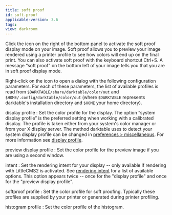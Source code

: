 ```yaml
---
title: soft proof
id: soft-proof
applicable-version: 3.6
tags: 
view: darkroom
---
```


Click the icon on the right of the bottom panel to activate the soft proof display mode on your image. Soft proof allows you to preview your image rendered using a printer profile to see how colors will end up on the final print. You can also activate soft proof with the keyboard shortcut Ctrl+S. A message “soft proof" on the bottom left of your image tells you that you are in soft proof display mode.

Right-click on the icon to open a dialog with the following configuration parameters. For each of these parameters, the list of available profiles is read from `$DARKTABLE/share/darktable/color/out` and `$HOME/.config/darktable/color/out` (where `$DARKTABLE` represents darktable's installation directory and `$HOME` your home directory).

display profile
: Set the color profile for the display. The option “system display profile” is the preferred setting when working with a calibrated display. The profile is taken either from your system's color manager or from your X display server. The method darktable uses to detect your system display profile can be changed in [preferences > miscellaneous](../../../preferences-settings/miscellaneous.md). For more information see [display profile](../../../special-topics/color-management/display-profile.md).

preview display profile
: Set the color profile for the preview image if you are using a second window.

intent
: Set the rendering intent for your display -- only available if rendering with LittleCMS2 is activated. See [rendering intent](../../../special-topics/color-management/rendering-intent.md) for a list of available options. This option appears twice -- once for the "display profile" and once for the "preview display profile".

softproof profile
: Set the color profile for soft proofing. Typically these profiles are supplied by your printer or generated during printer profiling.

histogram profile
: Set the color profile of the histogram.

